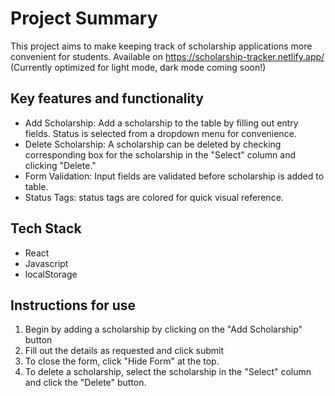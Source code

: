 # Project Summary

This project aims to make keeping track of scholarship applications more convenient for students. Available on https://scholarship-tracker.netlify.app/
(Currently optimized for light mode, dark mode coming soon!)

## Key features and functionality

- Add Scholarship: Add a scholarship to the table by filling out entry fields. Status is selected from a dropdown menu for  convenience.
- Delete Scholarship: A scholarship can be deleted by checking corresponding box for the scholarship in the "Select" column and clicking "Delete."
- Form Validation: Input fields are validated before scholarship is added to table.
- Status Tags: status tags are colored for quick visual reference.

## Tech Stack

- React
- Javascript
- localStorage

## Instructions for use

1. Begin by adding a scholarship by clicking on the "Add Scholarship" button
2. Fill out the details as requested and click submit
3. To close the form, click "Hide Form" at the top.
4. To delete a scholarship, select the scholarship in the "Select" column and click the "Delete" button.
